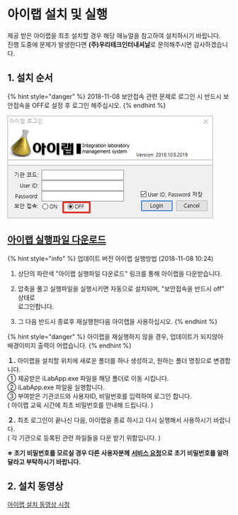 # 아이랩 설치 및 실행

제공 받은 아이랩을 최초 설치할 경우 해당 매뉴얼을 참고하여 설치하시기 바랍니다.  
진행 도중에 문제가 발생한다면 **\(주\)우리테크인터내셔날**로 문의해주시면 감사하겠습니다.

## 1. 설치 순서

{% hint style="danger" %}
2018-11-08 보안접속 관련 문제로 로그인 시 반드시 보안접속을 OFF로 설정 후 로그인 해주십시오.
{% endhint %}

![](.gitbook/assets/image%20%2814%29.png)

##  [아이랩 실행파일 다운로드](https://github.com/wooritech/ilab-user-manual/raw/master/assets/iLabApp.zip)

{% hint style="info" %}
업데이트 버전 아이랩 실행방법 \(2018-11-08 10:24\)  
  
 1. 상단의 파란색 "아이랩 실행파일 다운로드" 링크를 통해 아이랩을 다운받습니다.  
  
 2. 압축을 풀고 실행파일을 실행시키면 자동으로 설치되며, "보안접속을 반드시 off" 상태로   
로그인합니다.  
  
 3. 그 다음 반드시 종료후 재실행한다음 아이랩을 사용하십시오.
{% endhint %}

{% hint style="danger" %}
 아이랩을 재실행하지 않을 경우, 업데이트가 되지않아 배경이미지 출력이 어렵습니다.
{% endhint %}

  
**１.** 아이랩을 설치할 위치에 새로운 폴더를 하나 생성하고, 원하는 폴더 명칭으로 변경합니다.  
① 제공받은 iLabApp.exe 파일을 해당 폴더로 이동 시킵니다.  
② iLabApp.exe 파일을 실행합니다.  
③ 부여받은 기관코드와 사용자ID, 비밀번호를 입력하여 로그인 합니다.  
\( 아이랩 교육 시간에 최초 비밀번호를 안내해 드립니다. \)

**２.** 최초 로그인이 끝나신 다음, 아이랩을 종료 하시고 다시 실행해서 사용하시기 바랍니다.  
\( 각 기관으로 등록된 관련 파일들을 다운 받기 위함입니다. \)

**※ 초기 비밀번호를 모르실 경우 다른 사용자분께** [**서비스 요청**](11/service.md)**으로 초기 비밀번호를 알려달라고 부탁하시기 바랍니다.**

## 2. 설치 동영상

[아이랩 설치 동영상 시청](http://serviceapi.nmv.naver.com/flash/convertIframeTag.nhn?vid=820A56D9E287C9EB9D1A6B9438F8028AAF5E&outKey=V126cc34305660a65f77f675b389fa5c322ed114afd78585c3664675b389fa5c322ed&width=544&height=306)

